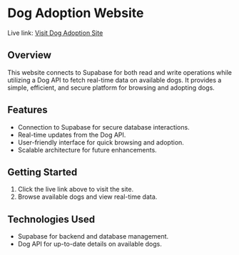 # Dog Adoption Website

Live link: [Visit Dog Adoption Site](https://dog-adoption-roan.vercel.app)

## Overview

This website connects to Supabase for both read and write operations while utilizing a Dog API to fetch real-time data on available dogs. It provides a simple, efficient, and secure platform for browsing and adopting dogs.

## Features

- Connection to Supabase for secure database interactions.
- Real-time updates from the Dog API.
- User-friendly interface for quick browsing and adoption.
- Scalable architecture for future enhancements.

## Getting Started

1. Click the live link above to visit the site.
2. Browse available dogs and view real-time data.

## Technologies Used

- Supabase for backend and database management.
- Dog API for up-to-date details on available dogs.
